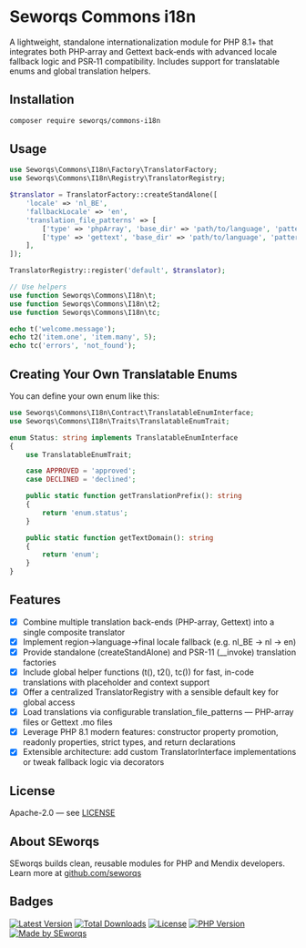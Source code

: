 # Seworqs Commons i18n

A lightweight, standalone internationalization module for PHP 8.1+ that integrates both PHP‑array and Gettext back‑ends with advanced locale fallback logic and PSR‑11 compatibility. Includes support for translatable enums and global translation helpers.

## Installation

```bash
composer require seworqs/commons-i18n
```

## Usage

```php
use Seworqs\Commons\I18n\Factory\TranslatorFactory;
use Seworqs\Commons\I18n\Registry\TranslatorRegistry;

$translator = TranslatorFactory::createStandAlone([
    'locale' => 'nl_BE',
    'fallbackLocale' => 'en',
    'translation_file_patterns' => [
        ['type' => 'phpArray', 'base_dir' => 'path/to/language', 'pattern' => '%s.php'],
        ['type' => 'gettext', 'base_dir' => 'path/to/language', 'pattern' => '%s.mo'],
    ],
]);

TranslatorRegistry::register('default', $translator);

// Use helpers
use function Seworqs\Commons\I18n\t;
use function Seworqs\Commons\I18n\t2;
use function Seworqs\Commons\I18n\tc;

echo t('welcome.message');
echo t2('item.one', 'item.many', 5);
echo tc('errors', 'not_found');
```

## Creating Your Own Translatable Enums

You can define your own enum like this:

```php
use Seworqs\Commons\I18n\Contract\TranslatableEnumInterface;
use Seworqs\Commons\I18n\Traits\TranslatableEnumTrait;

enum Status: string implements TranslatableEnumInterface
{
    use TranslatableEnumTrait;

    case APPROVED = 'approved';
    case DECLINED = 'declined';

    public static function getTranslationPrefix(): string
    {
        return 'enum.status';
    }

    public static function getTextDomain(): string
    {
        return 'enum';
    }
}
```

## Features

* [x] Combine multiple translation back-ends (PHP-array, Gettext) into a single composite translator
* [x] Implement region→language→final locale fallback (e.g. nl\_BE → nl → en)
* [x] Provide standalone (createStandAlone) and PSR-11 (\_\_invoke) translation factories
* [x] Include global helper functions (t(), t2(), tc()) for fast, in-code translations with placeholder and context support
* [x] Offer a centralized TranslatorRegistry with a sensible default key for global access
* [x] Load translations via configurable translation\_file\_patterns — PHP-array files or Gettext .mo files
* [x] Leverage PHP 8.1 modern features: constructor property promotion, readonly properties, strict types, and return declarations
* [x] Extensible architecture: add custom TranslatorInterface implementations or tweak fallback logic via decorators

## License

Apache-2.0 — see [LICENSE](./LICENSE)

## About SEworqs

SEworqs builds clean, reusable modules for PHP and Mendix developers.
Learn more at [github.com/seworqs](https://github.com/seworqs)

## Badges

[![Latest Version](https://img.shields.io/packagist/v/seworqs/commons-i18n.svg?style=flat-square)](https://packagist.org/packages/seworqs/commons-i18n)
[![Total Downloads](https://img.shields.io/packagist/dt/seworqs/commons-i18n.svg?style=flat-square)](https://packagist.org/packages/seworqs/commons-i18n)
[![License](https://img.shields.io/packagist/l/seworqs/commons-i18n?style=flat-square)](https://packagist.org/packages/seworqs/commons-i18n)
[![PHP Version](https://img.shields.io/packagist/php-v/seworqs/commons-i18n.svg?style=flat-square)](https://packagist.org/packages/seworqs/commons-i18n)
[![Made by SEworqs](https://img.shields.io/badge/made%20by-SEworqs-002d74?style=flat-square)](https://github.com/seworqs)
